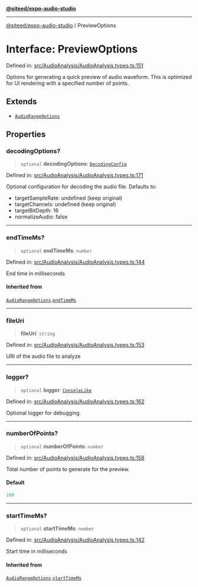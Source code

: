 [**@siteed/expo-audio-studio**](../README.md)

***

[@siteed/expo-audio-studio](../README.md) / PreviewOptions

# Interface: PreviewOptions

Defined in: [src/AudioAnalysis/AudioAnalysis.types.ts:151](https://github.com/deeeed/expo-audio-stream/blob/fc32bf3efef3f8f402e17ca4f3940494e467e904/packages/expo-audio-studio/src/AudioAnalysis/AudioAnalysis.types.ts#L151)

Options for generating a quick preview of audio waveform.
This is optimized for UI rendering with a specified number of points.

## Extends

- [`AudioRangeOptions`](AudioRangeOptions.md)

## Properties

### decodingOptions?

> `optional` **decodingOptions**: [`DecodingConfig`](DecodingConfig.md)

Defined in: [src/AudioAnalysis/AudioAnalysis.types.ts:171](https://github.com/deeeed/expo-audio-stream/blob/fc32bf3efef3f8f402e17ca4f3940494e467e904/packages/expo-audio-studio/src/AudioAnalysis/AudioAnalysis.types.ts#L171)

Optional configuration for decoding the audio file.
Defaults to:
- targetSampleRate: undefined (keep original)
- targetChannels: undefined (keep original)
- targetBitDepth: 16
- normalizeAudio: false

***

### endTimeMs?

> `optional` **endTimeMs**: `number`

Defined in: [src/AudioAnalysis/AudioAnalysis.types.ts:144](https://github.com/deeeed/expo-audio-stream/blob/fc32bf3efef3f8f402e17ca4f3940494e467e904/packages/expo-audio-studio/src/AudioAnalysis/AudioAnalysis.types.ts#L144)

End time in milliseconds

#### Inherited from

[`AudioRangeOptions`](AudioRangeOptions.md).[`endTimeMs`](AudioRangeOptions.md#endtimems)

***

### fileUri

> **fileUri**: `string`

Defined in: [src/AudioAnalysis/AudioAnalysis.types.ts:153](https://github.com/deeeed/expo-audio-stream/blob/fc32bf3efef3f8f402e17ca4f3940494e467e904/packages/expo-audio-studio/src/AudioAnalysis/AudioAnalysis.types.ts#L153)

URI of the audio file to analyze

***

### logger?

> `optional` **logger**: [`ConsoleLike`](../type-aliases/ConsoleLike.md)

Defined in: [src/AudioAnalysis/AudioAnalysis.types.ts:162](https://github.com/deeeed/expo-audio-stream/blob/fc32bf3efef3f8f402e17ca4f3940494e467e904/packages/expo-audio-studio/src/AudioAnalysis/AudioAnalysis.types.ts#L162)

Optional logger for debugging.

***

### numberOfPoints?

> `optional` **numberOfPoints**: `number`

Defined in: [src/AudioAnalysis/AudioAnalysis.types.ts:158](https://github.com/deeeed/expo-audio-stream/blob/fc32bf3efef3f8f402e17ca4f3940494e467e904/packages/expo-audio-studio/src/AudioAnalysis/AudioAnalysis.types.ts#L158)

Total number of points to generate for the preview.

#### Default

```ts
100
```

***

### startTimeMs?

> `optional` **startTimeMs**: `number`

Defined in: [src/AudioAnalysis/AudioAnalysis.types.ts:142](https://github.com/deeeed/expo-audio-stream/blob/fc32bf3efef3f8f402e17ca4f3940494e467e904/packages/expo-audio-studio/src/AudioAnalysis/AudioAnalysis.types.ts#L142)

Start time in milliseconds

#### Inherited from

[`AudioRangeOptions`](AudioRangeOptions.md).[`startTimeMs`](AudioRangeOptions.md#starttimems)
